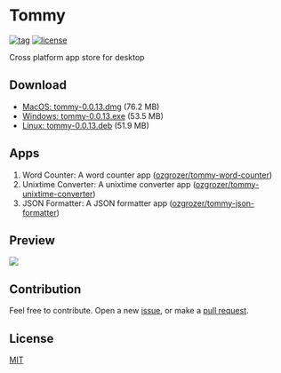 # Tommy

[![tag](https://img.shields.io/github/tag/ozgrozer/tommy.svg)](https://github.com/ozgrozer/tommy/tags)
[![license](https://img.shields.io/badge/license-MIT-blue.svg)](https://github.com/ozgrozer/tommy/blob/master/license)

Cross platform app store for desktop

## Download

- [MacOS: tommy-0.0.13.dmg](https://github.com/ozgrozer/tommy/releases/download/v0.0.13/Tommy-0.0.13.dmg) (76.2 MB)
- [Windows: tommy-0.0.13.exe](https://github.com/ozgrozer/tommy/releases/download/v0.0.13/Tommy-Setup-0.0.13.exe) (53.5 MB)
- [Linux: tommy-0.0.13.deb](https://github.com/ozgrozer/tommy/releases/download/v0.0.13/tommy_0.0.13_amd64.deb) (51.9 MB)

## Apps

1. Word Counter: A word counter app ([ozgrozer/tommy-word-counter](https://github.com/ozgrozer/tommy-word-counter))
2. Unixtime Converter: A unixtime converter app ([ozgrozer/tommy-unixtime-converter](https://github.com/ozgrozer/tommy-unixtime-converter))
3. JSON Formatter: A JSON formatter app ([ozgrozer/tommy-json-formatter](https://github.com/ozgrozer/tommy-json-formatter))

## Preview

![](./preview/4.gif)

## Contribution

Feel free to contribute. Open a new [issue](https://github.com/ozgrozer/tommy/issues), or make a [pull request](https://github.com/ozgrozer/tommy/pulls).

## License

[MIT](https://github.com/ozgrozer/tommy/blob/master/license)
